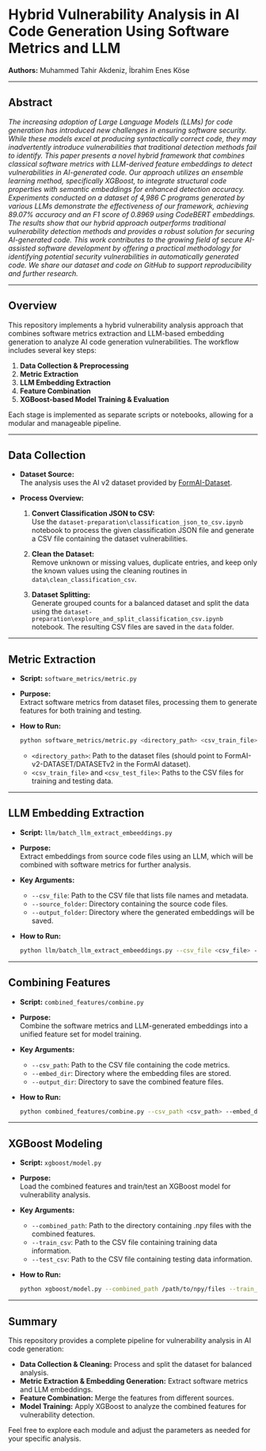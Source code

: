 # Hybrid Vulnerability Analysis in AI Code Generation Using Software Metrics and LLM

**Authors:** Muhammed Tahir Akdeniz, İbrahim Enes Köse

---

## Abstract

*The increasing adoption of Large Language Models (LLMs) for code generation has introduced new challenges in ensuring software security. While these models excel at producing syntactically correct code, they may inadvertently introduce vulnerabilities that traditional detection methods fail to identify. This paper presents a novel hybrid framework that combines classical software metrics with LLM-derived feature embeddings to detect vulnerabilities in AI-generated code. Our approach utilizes an ensemble learning method, specifically XGBoost, to integrate structural code properties with semantic embeddings for enhanced detection accuracy. Experiments conducted on a dataset of 4,986 C programs generated by various LLMs demonstrate the effectiveness of our framework, achieving 89.07% accuracy and an F1 score of 0.8969 using CodeBERT embeddings. The results show that our hybrid approach outperforms traditional vulnerability detection methods and provides a robust solution for securing AI-generated code. This work contributes to the growing field of secure AI-assisted software development by offering a practical methodology for identifying potential security vulnerabilities in automatically generated code. We share our dataset and code on GitHub to support reproducibility and further research.*

---

## Overview

This repository implements a hybrid vulnerability analysis approach that combines software metrics extraction and LLM-based embedding generation to analyze AI code generation vulnerabilities. The workflow includes several key steps:

1. **Data Collection & Preprocessing**  
2. **Metric Extraction**  
3. **LLM Embedding Extraction**  
4. **Feature Combination**  
5. **XGBoost-based Model Training & Evaluation**  

Each stage is implemented as separate scripts or notebooks, allowing for a modular and manageable pipeline.

---

## Data Collection

- **Dataset Source:**  
    The analysis uses the AI v2 dataset provided by [FormAI-Dataset](https://github.com/FormAI-Dataset).

- **Process Overview:**  
    1. **Convert Classification JSON to CSV:**  
         Use the `dataset-preparation\classification_json_to_csv.ipynb` notebook to process the given classification JSON file and generate a CSV file containing the dataset vulnerabilities.
    
    2. **Clean the Dataset:**  
         Remove unknown or missing values, duplicate entries, and keep only the known values using the cleaning routines in `data\clean_classification_csv`.
    
    3. **Dataset Splitting:**  
         Generate grouped counts for a balanced dataset and split the data using the `dataset-preparation\explore_and_split_classification_csv.ipynb` notebook. The resulting CSV files are saved in the `data` folder.

---

## Metric Extraction

- **Script:** `software_metrics/metric.py`  
- **Purpose:**  
    Extract software metrics from dataset files, processing them to generate features for both training and testing.

- **How to Run:**  
    ```bash
    python software_metrics/metric.py <directory_path> <csv_train_file> <csv_test_file>
    ```
    - `<directory_path>`: Path to the dataset files (should point to FormAI-v2-DATASET/DATASETv2 in the FormAI dataset).
    - `<csv_train_file>` and `<csv_test_file>`: Paths to the CSV files for training and testing data.

---

## LLM Embedding Extraction

- **Script:** `llm/batch_llm_extract_embeeddings.py`  
- **Purpose:**  
    Extract embeddings from source code files using an LLM, which will be combined with software metrics for further analysis.

- **Key Arguments:**
    - `--csv_file`: Path to the CSV file that lists file names and metadata.
    - `--source_folder`: Directory containing the source code files.
    - `--output_folder`: Directory where the generated embeddings will be saved.

- **How to Run:**  
    ```bash
    python llm/batch_llm_extract_embeeddings.py --csv_file <csv_file> --source_folder <source_folder> --output_folder <output_folder>
    ```

---

## Combining Features

- **Script:** `combined_features/combine.py`  
- **Purpose:**  
    Combine the software metrics and LLM-generated embeddings into a unified feature set for model training.

- **Key Arguments:**
    - `--csv_path`: Path to the CSV file containing the code metrics.
    - `--embed_dir`: Directory where the embedding files are stored.
    - `--output_dir`: Directory to save the combined feature files.

- **How to Run:**  
    ```bash
    python combined_features/combine.py --csv_path <csv_path> --embed_dir <embed_dir> --output_dir <output_dir>
    ```

---

## XGBoost Modeling

- **Script:** `xgboost/model.py`  
- **Purpose:**  
    Load the combined features and train/test an XGBoost model for vulnerability analysis.

- **Key Arguments:**
    - `--combined_path`: Path to the directory containing .npy files with the combined features.
    - `--train_csv`: Path to the CSV file containing training data information.
    - `--test_csv`: Path to the CSV file containing testing data information.

- **How to Run:**  
    ```bash
    python xgboost/model.py --combined_path /path/to/npy/files --train_csv /path/to/train.csv --test_csv /path/to/test.csv
    ```

---

## Summary

This repository provides a complete pipeline for vulnerability analysis in AI code generation:

- **Data Collection & Cleaning:** Process and split the dataset for balanced analysis.  
- **Metric Extraction & Embedding Generation:** Extract software metrics and LLM embeddings.  
- **Feature Combination:** Merge the features from different sources.  
- **Model Training:** Apply XGBoost to analyze the combined features for vulnerability detection.

Feel free to explore each module and adjust the parameters as needed for your specific analysis.